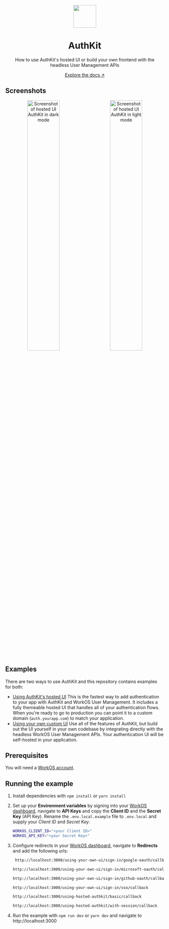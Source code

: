 <p align="center">
    <img src="https://github.com/workos/authkit/assets/896475/9fa7a91e-f5a8-4922-96fb-20a7b478d075" width="72" />
    <h1 align="center">AuthKit</h1>
    <p align="center">How to use AuthKit's hosted UI or build your own frontend with the headless User Management APIs</p>    
    <p align="center"><a href="https://workos.com/docs/user-management">Explore the docs ↗</a></strong></p>    
</p>

## Screenshots

<p align="center">
  <img alt="Screenshot of hosted UI AuthKit in dark mode" src="https://github.com/workos/authkit/assets/108872335/e6e44a30-3ec6-4385-95bd-07709e20e10a" width="45%">
  &nbsp; &nbsp; &nbsp; &nbsp;
  <img alt="Screenshot of hosted UI AuthKit in light mode" src="https://github.com/workos/authkit/assets/108872335/08ea6ecb-6749-4b31-89d4-49f59321aff7" width="45%">
</p>

## Examples

There are two ways to use AuthKit and this repository contains examples for both:

- [Using AuthKit's hosted UI](./src/app/using-hosted-authkit)
  This is the fastest way to add authentication to your app with AuthKit and WorkOS User Management. It includes a fully themeable hosted UI that handles all of your authentication flows. When you're ready to go to production you can point it to a custom domain (`auth.yourapp.com`) to match your application.
- [Using your own custom UI](./src/app/using-your-own-ui)
  Use all of the features of AuthKit, but build out the UI yourself in your own codebase by integrating directly with the headless WorkOS User Management APIs. Your authentication UI will be self-hosted in your application.

## Prerequisites

You will need a [WorkOS account](https://dashboard.workos.com/signup).

## Running the example

1. Install dependencies with `npm install` or `yarn install`
2. Set up your **Environment variables** by signing into your [WorkOS dashboard](https://dashboard.workos.com), navigate to **API Keys** and copy the **Client ID** and the **Secret Key** (API Key).
    Rename the `.env.local.example` file to `.env.local` and supply your _Client ID_ and _Secret Key_.

    ```bash
    WORKOS_CLIENT_ID="<your Client ID>"
    WORKOS_API_KEY="<your Secret Key>"
    ```
3. Configure redirects in your [WorkOS dashboard](https://dashboard.workos.com), navigate to **Redirects** and add the following urls:
   ```bash
    http://localhost:3000/using-your-own-ui/sign-in/google-oauth/callback
    ```
    
    ```bash
    http://localhost:3000/using-your-own-ui/sign-in/microsoft-oauth/callback
    ```
    
    ```bash
    http://localhost:3000/using-your-own-ui/sign-in/github-oauth/callback
    ```
    
    ```bash
    http://localhost:3000/using-your-own-ui/sign-in/sso/callback
    ```
    
    ```bash
    http://localhost:3000/using-hosted-authkit/basic/callback
    ```
    
    ```bash
    http://localhost:3000/using-hosted-authkit/with-session/callback
    ```
4. Run the example with `npm run dev` or `yarn dev` and navigate to http://localhost:3000
